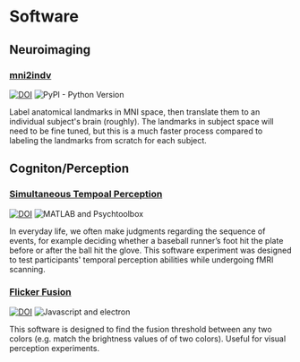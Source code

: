 # Software

## Neuroimaging
### [mni2indv](https://github.com/hanayik/mni2indv)
[![DOI](https://zenodo.org/badge/144298465.svg)](https://zenodo.org/badge/latestdoi/144298465)
![PyPI - Python Version](https://img.shields.io/pypi/pyversions/Django.svg)


Label anatomical landmarks in MNI space, then translate them to an individual subject's brain (roughly). The landmarks in subject space will need to be fine tuned, but this is a much faster process compared to labeling the landmarks from scratch for each subject. 

## Cogniton/Perception
### [Simultaneous Tempoal Perception](https://github.com/hanayik/Simultaneous-Temporal-Perception)
[![DOI](https://zenodo.org/badge/70529141.svg)](https://zenodo.org/badge/latestdoi/70529141) ![MATLAB and Psychtoolbox](https://img.shields.io/badge/MATLAB-PsychToolbox-red.svg)

In everyday life, we often make judgments regarding the sequence of events, for example deciding whether a baseball runner’s foot hit the plate before or after the ball hit the glove. This software experiment was designed to test participants' temporal perception abilities while undergoing fMRI scanning.


### [Flicker Fusion](https://github.com/hanayik/FlickerFusion)
[![DOI](https://zenodo.org/badge/101123422.svg)](https://zenodo.org/badge/latestdoi/101123422) ![Javascript and electron](https://img.shields.io/badge/Javascript-Electron-blue.svg)

This software is designed to find the fusion threshold between any two colors (e.g. match the brightness values of of two colors). Useful for visual perception experiments. 


